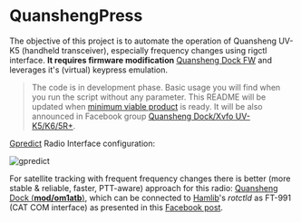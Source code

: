 # QuanshengPress

The objective of this project is to automate the operation of Quansheng UV-K5 (handheld transceiver), especially frequency changes using rigctl interface. **It requires firmware modification** [Quansheng Dock FW](https://github.com/nicsure/quansheng-dock-fw) and leverages it's (virtual) keypress emulation.

> The code is in development phase. Basic usage you will find when you run the script without any parameter. This README will be updated when [minimum viable product](https://en.wikipedia.org/wiki/Minimum_viable_product) is ready. It will be also announced in Facebook group [Quansheng Dock/Xvfo UV- K5/K6/5R+](https://www.facebook.com/groups/289656334131909/posts/363009730129902/).

[Gpredict](https://github.com/csete/gpredict) Radio Interface configuration:

![gpredict](https://github.com/BranoSundancer/QuanshengPress/assets/127756743/03e5bb07-2f7c-45d9-a4c6-5c66f36b76c2)

For satellite tracking with frequent frequency changes there is better (more stable & reliable, faster, PTT-aware) approach for this radio: [Quansheng Dock (**mod/om1atb**)](https://github.com/BranoSundancer/QuanshengDock-mod-om1atb/releases), which can be connected to [Hamlib](https://github.com/Hamlib/Hamlib)'s _rotctld_ as FT-991 (CAT COM interface) as presented in this [Facebook post](https://www.facebook.com/groups/289656334131909/posts/364416183322590/).

